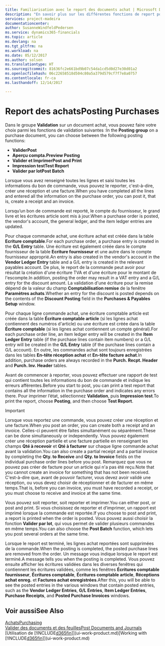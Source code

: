 ```yaml
---
title: Familiarisation avec le report des documents achat | Microsoft Docs
description: "En savoir plus sur les différentes fonctions de report pour reporter des documents achat."
services: project-madeira
documentationcenter: 
author: SusanneWindfeldPedersen
ms.service: dynamics365-financials
ms.topic: article
ms.devlang: na
ms.tgt_pltfrm: na
ms.workload: na
ms.date: 05/12/2017
ms.author: solsen
ms.translationtype: HT
ms.sourcegitcommit: 81636fc2e661bd9b07c54da1cd5d0d27e30d01a2
ms.openlocfilehash: 06c22658518d504c80a5a379d579cf7f7e8a0757
ms.contentlocale: fr-ca
ms.lasthandoff: 12/14/2017

---
```

# <a name="posting-purchases"></a><span data-ttu-id="2ecde-103">Report des achats</span><span class="sxs-lookup"><span data-stu-id="2ecde-103">Posting Purchases</span></span>
<span data-ttu-id="2ecde-104">Dans le groupe **Validation** sur un document achat, vous pouvez faire votre choix parmi les fonctions de validation suivantes :</span><span class="sxs-lookup"><span data-stu-id="2ecde-104">In the **Posting group** on a purchase document, you can choose between the following posting functions:</span></span>

* <span data-ttu-id="2ecde-105">**Valider**</span><span class="sxs-lookup"><span data-stu-id="2ecde-105">**Post**</span></span>
* <span data-ttu-id="2ecde-106">**Aperçu compta.**</span><span class="sxs-lookup"><span data-stu-id="2ecde-106">**Preview Posting**</span></span>
* <span data-ttu-id="2ecde-107">**Valider et Imprimer**</span><span class="sxs-lookup"><span data-stu-id="2ecde-107">**Post and Print**</span></span>
* <span data-ttu-id="2ecde-108">**Impression test**</span><span class="sxs-lookup"><span data-stu-id="2ecde-108">**Test Report**</span></span>
* <span data-ttu-id="2ecde-109">**Valider par lot**</span><span class="sxs-lookup"><span data-stu-id="2ecde-109">**Post Batch**</span></span>

<span data-ttu-id="2ecde-110">Lorsque vous avez renseigné toutes les lignes et saisi toutes les informations du bon de commande, vous pouvez le reporter, c'est-à-dire, créer une réception et une facture.</span><span class="sxs-lookup"><span data-stu-id="2ecde-110">When you have completed all the lines and entered all the information on the purchase order, you can post it, that is, create a receipt and an invoice.</span></span>

<span data-ttu-id="2ecde-111">Lorsqu’un bon de commande est reporté, le compte du fournisseur, le grand livre et les écritures article sont mis à jour.</span><span class="sxs-lookup"><span data-stu-id="2ecde-111">When a purchase order is posted, the vendor's account, the general ledger, and the item ledger entries are updated.</span></span>

<span data-ttu-id="2ecde-112">Pour chaque commande achat, une écriture achat est créée dans la table **Ecriture comptable**.</span><span class="sxs-lookup"><span data-stu-id="2ecde-112">For each purchase order, a purchase entry is created in the **G/L Entry** table.</span></span> <span data-ttu-id="2ecde-113">Une écriture est également créée dans le compte fournisseur de la table **Ecriture fournisseur** et une autre dans le compte fournisseur approprié.</span><span class="sxs-lookup"><span data-stu-id="2ecde-113">An entry is also created in the vendor's account in the **Vendor Ledger Entry** table and a G/L entry is created in the relevant payables account.</span></span> <span data-ttu-id="2ecde-114">De plus, le report de la commande peut avoir pour résultat la création d'une écriture TVA et d'une écriture pour le montant de l'escompte.</span><span class="sxs-lookup"><span data-stu-id="2ecde-114">In addition, posting the order may result in a VAT entry and a G/L entry for the discount amount.</span></span> <span data-ttu-id="2ecde-115">La validation d'une écriture pour la remise dépend de la valeur du champ **Comptabilisation remise** de la fenêtre **Paramètres achats**.</span><span class="sxs-lookup"><span data-stu-id="2ecde-115">Whether an entry for the discount is posted depends on the contents of the **Discount Posting** field in the **Purchases & Payables Setup** window.</span></span>

<span data-ttu-id="2ecde-116">Pour chaque ligne commande achat, une écriture comptable article est créée dans la table **Écriture comptable article** (si les lignes achat contiennent des numéros d'article) ou une écriture est créée dans la table **Écriture comptable** (si les lignes achat contiennent un compte général).</span><span class="sxs-lookup"><span data-stu-id="2ecde-116">For each purchase order line, an item ledger entry will be created in the **Item Ledger Entry** table (if the purchase lines contain item numbers) or a G/L entry will be created in the **G/L Entry** table (if the purchase lines contain a G/L account).</span></span> <span data-ttu-id="2ecde-117">En outre, les commandes achat sont toujours enregistrées dans les tables **En-tête réception achat** et **En-tête facture achat**.</span><span class="sxs-lookup"><span data-stu-id="2ecde-117">In addition, purchase orders are always recorded in the **Purch. Recpt. Header** and **Purch. Inv. Header** tables.</span></span>

<span data-ttu-id="2ecde-118">Avant de commencer à reporter, vous pouvez effectuer une rapport de test qui contient toutes les informations du bon de commande et indique les erreurs afférentes.</span><span class="sxs-lookup"><span data-stu-id="2ecde-118">Before you start to post, you can print a test report that contains all the information in the purchase order and indicates any errors there.</span></span> <span data-ttu-id="2ecde-119">Pour imprimer l’état, sélectionnez **Validation**, puis **Impression test**.</span><span class="sxs-lookup"><span data-stu-id="2ecde-119">To print the report, choose **Posting**, and then choose **Test Report**.</span></span>

> [!IMPORTANT]  
>   <span data-ttu-id="2ecde-120">Lorsque vous reportez une commande, vous pouvez créer une réception et une facture.</span><span class="sxs-lookup"><span data-stu-id="2ecde-120">When you post an order, you can create both a receipt and an invoice.</span></span> <span data-ttu-id="2ecde-121">Celles-ci peuvent être faites simultanément ou séparément.</span><span class="sxs-lookup"><span data-stu-id="2ecde-121">These can be done simultaneously or independently.</span></span> <span data-ttu-id="2ecde-122">Vous pouvez également créer une réception partielle et une facture partielle en renseignant les champs **Qté à recevoir** et **Qté à facturer** sur chaque ligne commande achat avant la validation.</span><span class="sxs-lookup"><span data-stu-id="2ecde-122">You can also create a partial receipt and a partial invoice by completing the **Qty. to Receive** and **Qty. to Invoice** fields on the individual purchase order lines before you post.</span></span> <span data-ttu-id="2ecde-123">Remarquez que vous ne pouvez pas créer de facture pour un article qui n'a pas été reçu.</span><span class="sxs-lookup"><span data-stu-id="2ecde-123">Note that you cannot create an invoice for something that has not been received.</span></span> <span data-ttu-id="2ecde-124">C'est-à-dire que, avant de pouvoir facturer, vous devez avoir validé une réception, ou vous devez choisir de réceptionner et de facturer en même temps.</span><span class="sxs-lookup"><span data-stu-id="2ecde-124">That is, before you can invoice, you must have recorded a receipt, or you must choose to receive and invoice at the same time.</span></span>

<span data-ttu-id="2ecde-125">Vous pouvez soit reporter, soit reporter et imprimer.</span><span class="sxs-lookup"><span data-stu-id="2ecde-125">You can either post, or post and print.</span></span> <span data-ttu-id="2ecde-126">Si vous choisissez de reporter et d’imprimer, un rapport est imprimé lorsque la commande est reportée.</span><span class="sxs-lookup"><span data-stu-id="2ecde-126">If you choose to post and print, a report is printed when the order is posted.</span></span> <span data-ttu-id="2ecde-127">Vous pouvez aussi choisir la fonction **Valider par lot**, qui vous permet de valider plusieurs commandes en même temps.</span><span class="sxs-lookup"><span data-stu-id="2ecde-127">You can also choose the **Post Batch** function, which lets you post several orders at the same time.</span></span>

<span data-ttu-id="2ecde-128">Lorsque le report est terminé, les lignes achat reportées sont supprimées de la commande.</span><span class="sxs-lookup"><span data-stu-id="2ecde-128">When the posting is completed, the posted purchase lines are removed from the order.</span></span> <span data-ttu-id="2ecde-129">Un message vous indique lorsque le report est terminé.</span><span class="sxs-lookup"><span data-stu-id="2ecde-129">A message tells you when the posting is completed.</span></span> <span data-ttu-id="2ecde-130">Vous pouvez ensuite afficher les écritures validées dans les diverses fenêtres qui contiennent les écritures validées, comme les fenêtres **Écritures comptable fournisseur**, **Écritures comptable**, **Écritures comptable article**, **Réceptions achat enreg.** et **Factures achat enregistrées**.</span><span class="sxs-lookup"><span data-stu-id="2ecde-130">After this, you will be able to see the posted entries in the various windows that contain posted entries, such as the **Vendor Ledger Entries**, **G/L Entries**, **Item Ledger Entries**, **Purchase Receipts**, and **Posted Purchase Invoices** windows.</span></span>

## <a name="see-also"></a><span data-ttu-id="2ecde-131">Voir aussi</span><span class="sxs-lookup"><span data-stu-id="2ecde-131">See Also</span></span>
[<span data-ttu-id="2ecde-132">Achats</span><span class="sxs-lookup"><span data-stu-id="2ecde-132">Purchasing</span></span>](purchasing-manage-purchasing.md)  
[<span data-ttu-id="2ecde-133">Valider des documents et des feuilles</span><span class="sxs-lookup"><span data-stu-id="2ecde-133">Post Documents and Journals</span></span>](ui-post-documents-journals.md)  
<span data-ttu-id="2ecde-134">[Utilisation de [!INCLUDE[d365fin](includes/d365fin_md.md)]](ui-work-product.md)</span><span class="sxs-lookup"><span data-stu-id="2ecde-134">[Working with [!INCLUDE[d365fin](includes/d365fin_md.md)]](ui-work-product.md)</span></span>



